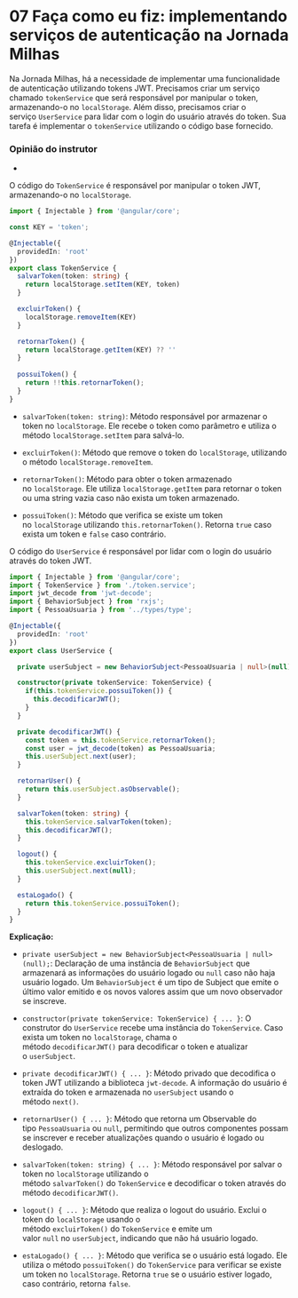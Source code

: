 # 07 Faça como eu fiz: implementando serviços de autenticação na Jornada Milhas

Na Jornada Milhas, há a necessidade de implementar uma funcionalidade de autenticação utilizando tokens JWT. Precisamos criar um serviço chamado `tokenService` que será responsável por manipular o token, armazenando-o no `localStorage`. Além disso, precisamos criar o serviço `UserService` para lidar com o login do usuário através do token. Sua tarefa é implementar o `tokenService` utilizando o código base fornecido.

### Opinião do instrutor

- [](https://cursos.alura.com.br/suggestions/new/angular-tokens-jwt-autenticacao-cadastro/136563/opinion)

O código do `TokenService` é responsável por manipular o token JWT, armazenando-o no `localStorage`.

```typescript
import { Injectable } from '@angular/core';

const KEY = 'token';

@Injectable({
  providedIn: 'root'
})
export class TokenService {
  salvarToken(token: string) {
    return localStorage.setItem(KEY, token)
  }

  excluirToken() {
    localStorage.removeItem(KEY)
  }

  retornarToken() {
    return localStorage.getItem(KEY) ?? ''
  }
  
  possuiToken() {
    return !!this.retornarToken();
  }
}
```

- `salvarToken(token: string)`: Método responsável por armazenar o token no `localStorage`. Ele recebe o token como parâmetro e utiliza o método `localStorage.setItem` para salvá-lo.
    
- `excluirToken()`: Método que remove o token do `localStorage`, utilizando o método `localStorage.removeItem`.
    
- `retornarToken()`: Método para obter o token armazenado no `localStorage`. Ele utiliza `localStorage.getItem` para retornar o token ou uma string vazia caso não exista um token armazenado.
    
- `possuiToken()`: Método que verifica se existe um token no `localStorage` utilizando `this.retornarToken()`. Retorna `true` caso exista um token e `false` caso contrário.
    

O código do `UserService` é responsável por lidar com o login do usuário através do token JWT.

```typescript
import { Injectable } from '@angular/core';
import { TokenService } from './token.service';
import jwt_decode from 'jwt-decode';
import { BehaviorSubject } from 'rxjs';
import { PessoaUsuaria } from '../types/type';

@Injectable({
  providedIn: 'root'
})
export class UserService {

  private userSubject = new BehaviorSubject<PessoaUsuaria | null>(null);

  constructor(private tokenService: TokenService) {
    if(this.tokenService.possuiToken()) {
      this.decodificarJWT();
    }
  }

  private decodificarJWT() {
    const token = this.tokenService.retornarToken();
    const user = jwt_decode(token) as PessoaUsuaria;
    this.userSubject.next(user);
  }

  retornarUser() {
    return this.userSubject.asObservable();
  }

  salvarToken(token: string) {
    this.tokenService.salvarToken(token);
    this.decodificarJWT();
  }

  logout() {
    this.tokenService.excluirToken();
    this.userSubject.next(null);
  }

  estaLogado() {
    return this.tokenService.possuiToken();
  }
}
```

**Explicação:**

- `private userSubject = new BehaviorSubject<PessoaUsuaria | null>(null);`: Declaração de uma instância de `BehaviorSubject` que armazenará as informações do usuário logado ou `null` caso não haja usuário logado. Um `BehaviorSubject` é um tipo de Subject que emite o último valor emitido e os novos valores assim que um novo observador se inscreve.
    
- `constructor(private tokenService: TokenService) { ... }`: O construtor do `UserService` recebe uma instância do `TokenService`. Caso exista um token no `localStorage`, chama o método `decodificarJWT()` para decodificar o token e atualizar o `userSubject`.
    
- `private decodificarJWT() { ... }`: Método privado que decodifica o token JWT utilizando a biblioteca `jwt-decode`. A informação do usuário é extraída do token e armazenada no `userSubject` usando o método `next()`.
    
- `retornarUser() { ... }`: Método que retorna um Observable do tipo `PessoaUsuaria` ou `null`, permitindo que outros componentes possam se inscrever e receber atualizações quando o usuário é logado ou deslogado.
    
- `salvarToken(token: string) { ... }`: Método responsável por salvar o token no `localStorage` utilizando o método `salvarToken()` do `TokenService` e decodificar o token através do método `decodificarJWT()`.
    
- `logout() { ... }`: Método que realiza o logout do usuário. Exclui o token do `localStorage` usando o método `excluirToken()` do `TokenService` e emite um valor `null` no `userSubject`, indicando que não há usuário logado.
    
- `estaLogado() { ... }`: Método que verifica se o usuário está logado. Ele utiliza o método `possuiToken()` do `TokenService` para verificar se existe um token no `localStorage`. Retorna `true` se o usuário estiver logado, caso contrário, retorna `false`.